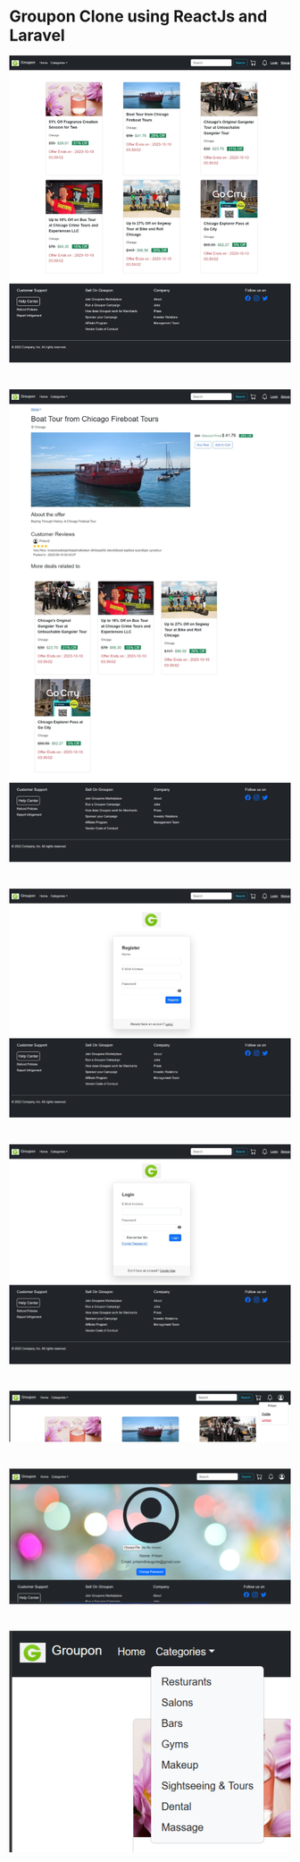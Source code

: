 # Groupon Clone using ReactJs and Laravel

![Groupon 1](/Images/Groupon-1.jpeg)

<br>

![Groupon 2](/Images/Groupon-2.jpeg)

<br>

![Groupon 3](/Images/Login.jpeg)

<br>

![Groupon 4](/Images/Signup.jpeg)

<br>

![Groupon 5](/Images/Groupon-3.png)

<br>

![Groupon 6](/Images/Groupon-4.png)

<br>

![Groupon 7](/Images/Categories.png)

<br>
